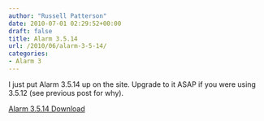 ```yaml
---
author: "Russell Patterson"
date: 2010-07-01 02:29:52+00:00
draft: false
title: Alarm 3.5.14
url: /2010/06/alarm-3-5-14/
categories:
- Alarm 3
---
```


I just put Alarm 3.5.14 up on the site.  Upgrade to it ASAP if you were using 3.5.12 (see previous post for why).

[Alarm 3.5.14 Download](http://russellpatterson.com/alarm/alarm-latest.exe)
